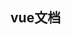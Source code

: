 <!--
 * @Author: 陆伟
 * @Date: 2021-04-16 15:34:54
 * @LastEditTime: 2021-04-16 15:37:13
 * @LastEditors: 陆伟
 * @Description: 
-->
## vue文档
